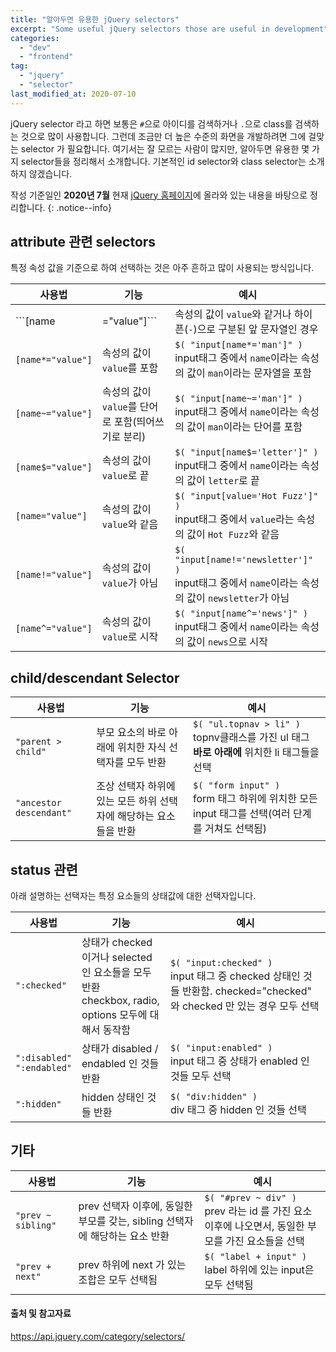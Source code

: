 ```yaml
---
title: "알아두면 유용한 jQuery selectors"
excerpt: "Some useful jQuery selectors those are useful in development"
categories:
  - "dev"
  - "frontend"
tag:
  - "jquery"
  - "selector"
last_modified_at: 2020-07-10
---
```


jQuery selector 라고 하면 보통은 ```#```으로 아이디를 검색하거나 ```.```으로 class를 검색하는 것으로 많이 사용합니다. 그런데 조금만 더 높은 수준의 화면을 개발하려면 그에 걸맞는 selector 가 필요합니다. 여기서는 잘 모르는 사람이 많지만, 알아두면 유용한 몇 가지 selector들을 정리해서 소개합니다. 기본적인 id selector와 class selector는 소개하지 않겠습니다.

작성 기준일인 **2020년 7월** 현재 [jQuery 홈페이지](https://api.jquery.com/category/selectors/)에 올라와 있는 내용을 바탕으로 정리합니다. 
{: .notice--info}
  
## attribute 관련 selectors

특정 속성 값을 기준으로 하여 선택하는 것은 아주 흔하고 많이 사용되는 방식입니다. 

| 사용법 | 기능 | 예시 |
|------|------|----|
|```[name|="value"]```|속성의 값이 ```value```와 같거나 하이픈(```-```)으로 구분된 앞 문자열인 경우|```$( "a[hreflang|='en']" )```<br>a태그 중에서 ```hreflang```이라는 속성의 값이 ```en```과 같거나 하이픈(```-```)으로 구분된 앞 문자열인 경우|
|```[name*="value"]```|속성의 값이 ```value```를 포함|```$( "input[name*='man']" )```<br>input태그 중에서 ```name```이라는 속성의 값이 ```man```이라는 문자열을 포함|
|```[name~="value"]```|속성의 값이 ```value```를 단어로 포함(띄어쓰기로 분리)|```$( "input[name~='man']" )```<br>input태그 중에서 ```name```이라는 속성의 값이 ```man```이라는 단어를 포함|
|```[name$="value"]```|속성의 값이 ```value```로 끝|```$( "input[name$='letter']" )```<br>input태그 중에서 ```name```이라는 속성의 값이 ```letter```로 끝|
|```[name="value"]```|속성의 값이 ```value```와 같음|```$( "input[value='Hot Fuzz']" )```<br>input태그 중에서 ```value```라는 속성의 값이 ```Hot Fuzz```와 같음|
|```[name!="value"]```|속성의 값이 ```value```가 아님|```$( "input[name!='newsletter']" )```<br>input태그 중에서 ```name```이라는 속성의 값이 ```newsletter```가 아님|
|```[name^="value"]```|속성의 값이 ```value```로 시작|```$( "input[name^='news']" )```<br>input태그 중에서 ```name```이라는 속성의 값이 ```news```으로 시작|

## child/descendant Selector

| 사용법 | 기능 | 예시 |
|------|------|----|
|```"parent > child"```|부모 요소의 바로 아래에 위치한 자식 선택자를 모두 반환|```$( "ul.topnav > li" )```<br>topnv클래스를 가진 ul 태그 **바로 아래에** 위치한 li 태그들을 선택|
|```"ancestor descendant"```|조상 선택자 하위에 있는 모든 하위 선택자에 해당하는 요소들을 반환|```$( "form input" )```<br>form 태그 하위에 위치한 모든 input 태그를 선택(여러 단계를 거쳐도 선택됨)|

## status 관련

아래 설명하는 선택자는 특정 요소들의 상태값에 대한 선택자입니다. 

| 사용법 | 기능 | 예시 |
|------|------|----|
|```":checked"```|상태가 checked 이거나 selected 인 요소들을 모두 반환<br>checkbox, radio, options 모두에 대해서 동작함|```$( "input:checked" )```<br>input 태그 중 checked 상태인 것들 반환함. checked="checked" 와 checked 만 있는 경우 모두 선택|
|```":disabled"```<br>```":endabled"```|상태가 disabled / endabled 인 것들 반환|```$( "input:enabled" )```<br>input 태그 중 상태가 enabled 인 것들 모두 선택|
|```":hidden"```|hidden 상태인 것들 반환|```$( "div:hidden" )```<br>div 태그 중 hidden 인 것들 선택|

## 기타

| 사용법 | 기능 | 예시 |
|------|------|----|
|```"prev ~ sibling"```|prev 선택자 이후에, 동일한 부모를 갖는, sibling 선택자에 해당하는 요소 반환|```$( "#prev ~ div" )```<br>prev 라는 id 를 가진 요소 이후에 나오면서, 동일한 부모를 가진 요소들을 선택|
|```"prev + next"```|prev 하위에 next 가 있는 조합은 모두 선택됨|```$( "label + input" )```<br>label 하위에 있는 input은 모두 선택됨|

#### 출처 및 참고자료

 https://api.jquery.com/category/selectors/